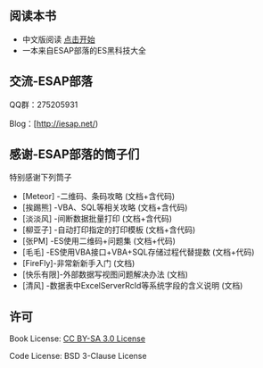 ## 阅读本书
 - 中文版阅读  [点击开始](/zh/preface.md)
 - 一本来自ESAP部落的ES黑科技大全
 
## 交流-ESAP部落
QQ群：275205931

Blog：[http://iesap.net/) 

## 感谢-ESAP部落的筒子们
特别感谢下列筒子

 - [Meteor]	-二维码、条码攻略 (文档+含代码)
 - [挨踢熊]	-VBA、SQL等相关攻略 (文档+含代码)
 - [淡淡风]	-间断数据批量打印 (文档+含代码)
 - [柳亚子]	-自动打印指定的打印模板 (文档+含代码)
 - [张PM]	-ES使用二维码+问题集 (文档+代码)
 - [毛毛]	-ES使用VBA接口+VBA+SQL存储过程代替提数 (文档+代码)
 - [FireFly]-非常新新手入门 (文档)
 - [快乐有限]-外部数据写视图问题解决办法 (文档)
 - [清风]	-数据表中ExcelServerRcId等系统字段的含义说明 (文档)

## 许可
Book License: [CC BY-SA 3.0 License](http://creativecommons.org/licenses/by-sa/3.0/)

Code License: BSD 3-Clause License
